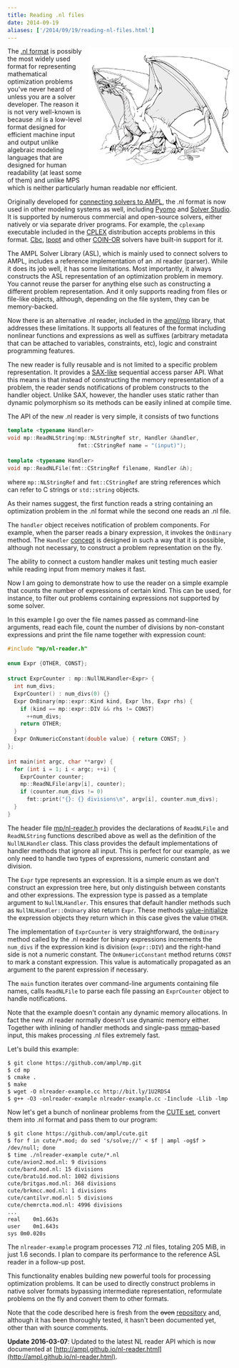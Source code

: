 ```yaml
---
title: Reading .nl files
date: 2014-09-19
aliases: ['/2014/09/19/reading-nl-files.html']
---
```


<div style="clear:right; float:right; margin-left:1em; margin-bottom:1em">
  <img src="/img/dragon.png" width="320" 
       title="&quot;What does dragon have to do with parsing?&quot; you might ask.">
</div>

The [.nl format][1] is possibly the
most widely used format for representing mathematical optimization problems you've
never heard of unless you are a solver developer.
The reason it is not very well-known is because .nl is a low-level format
designed for efficient machine input and output unlike algebraic modeling languages
that are designed for human readability (at least some of them) and unlike MPS
which is neither particularly human readable nor efficient.

  [1]: https://en.wikipedia.org/wiki/Nl_(format)

Originally developed for
[connecting solvers to AMPL](http://www.ampl.com/REFS/hooking2.pdf),
the .nl format is now used in other modeling systems as well, including
[Pyomo](https://software.sandia.gov/trac/coopr/wiki/Pyomo) and
[Solver Studio](http://solverstudio.org/languages/ampl/).
It is supported by numerous commercial and open-source solvers, either natively or
via separate driver programs. For example, the `cplexamp` executable included in the
[CPLEX](http://www-01.ibm.com/software/commerce/optimization/cplex-optimizer/) distribution
accepts problems in this format. [Cbc](https://projects.coin-or.org/Cbc),
[Ipopt](https://projects.coin-or.org/Ipopt) and other [COIN-OR](http://www.coin-or.org/)
solvers have built-in support for it.

The AMPL Solver Library (ASL), which is mainly used to connect solvers to AMPL, includes
a reference implementation of an .nl reader (parser). While it does its job well,
it has some limitations. Most importantly, it always constructs the ASL representation
of an optimization problem in memory. You cannot reuse the parser for anything else such as
constructing a different problem representation. And it only supports reading from files
or file-like objects, although, depending on the file system, they can be memory-backed.

Now there is an alternative .nl reader, included in the
[ampl/mp](https://github.com/ampl/mp) library, that addresses these limitations.
It supports all features of the format including nonlinear functions and expressions
as well as suffixes (arbitrary metadata that can be attached to variables, constraints, etc),
logic and constraint programming features.

The new reader is fully reusable and is not limited to a specific problem representation.
It provides a [SAX-like](https://en.wikipedia.org/wiki/Simple_API_for_XML) sequential
access parser API.
What this means is that instead of constructing the memory representation of a
problem, the reader sends notifications of problem constructs to the handler object.
Unlike SAX, however, the handler uses static rather than dynamic polymorphism
so its methods can be easily inlined at compile time.

The API of the new .nl reader is very simple, it consists of two functions

```c++
template <typename Handler>
void mp::ReadNLString(mp::NLStringRef str, Handler &handler,
                      fmt::CStringRef name = "(input)");

template <typename Handler>
void mp::ReadNLFile(fmt::CStringRef filename, Handler &h);
```

where `mp::NLStringRef` and `fmt::CStringRef` are string references which can refer to
C strings or `std::string` objects.

As their names suggest, the first function reads a string containing an
optimization problem in the .nl format while the second one reads an .nl file.

The `handler` object receives notification of problem components.
For example, when the parser reads a binary expression, it invokes
the `OnBinary` method. The `Handler` [concept](http://en.cppreference.com/w/cpp/concept)
is designed in such a way that it is possible, although not necessary,
to construct a problem representation on the fly.

The ability to connect a custom handler makes unit testing much easier
while reading input from memory makes it fast.

Now I am going to demonstrate how to use the reader on a simple example that
counts the number of expressions of certain kind. This can be used, for
instance, to filter out problems containing expressions not supported by some
solver.

In this example I go over the file names passed as command-line arguments,
read each file, count the number of divisions by non-constant expressions and
print the file name together with expression count:

```c++
#include "mp/nl-reader.h"

enum Expr {OTHER, CONST};

struct ExprCounter : mp::NullNLHandler<Expr> {
  int num_divs;
  ExprCounter() : num_divs(0) {}
  Expr OnBinary(mp::expr::Kind kind, Expr lhs, Expr rhs) {
    if (kind == mp::expr::DIV && rhs != CONST)
      ++num_divs;
    return OTHER;
  }
  Expr OnNumericConstant(double value) { return CONST; }
};

int main(int argc, char **argv) {
  for (int i = 1; i < argc; ++i) {
    ExprCounter counter;
    mp::ReadNLFile(argv[i], counter);
    if (counter.num_divs != 0)
      fmt::print("{}: {} divisions\n", argv[i], counter.num_divs);
  }
}
```

The header file
[mp/nl-reader.h](https://github.com/ampl/mp/blob/47d5c9fa602aaa980e394e57b0c3d068b203ae46/include/mp/nl-reader.h)
provides the declarations of `ReadNLFile` and `ReadNLString` functions
described above as well as the definition of the `NullNLHandler` class.
This class provides the default implementations of handler methods that
ignore all input. This is perfect for our example, as we only need
to handle two types of expressions, numeric constant and division.

The `Expr` type represents an expression. It is a simple enum as we don't
construct an expression tree here, but only distinguish between constants
and other expressions. The expression type is passed as a template argument
to `NullNLHandler`. This ensures that default handler methods such as
`NullNLHandler::OnUnary` also return `Expr`. These methods
[value-initialize](http://en.cppreference.com/w/cpp/language/value_initialization)
the expression objects they return which in this case gives the value `OTHER`.

The implementation of `ExprCounter` is very straightforward, the `OnBinary`
method called by the .nl reader for binary expressions increments the `num_divs`
if the expression kind is division (`expr::DIV`) and the right-hand side is not
a numeric constant. The `OnNumericConstant` method returns `CONST` to mark
a constant expression. This value is automatically propagated as an argument
to the parent expression if necessary.

The `main` function iterates over command-line arguments containing file
names, calls `ReadNLFile` to parse each file passing an `ExprCounter` object
to handle notifications.

Note that the example doesn't contain any dynamic memory allocations.
In fact the new .nl reader normally doesn't use dynamic memory either.
Together with inlining of handler methods and single-pass
[mmap](https://en.wikipedia.org/wiki/Mmap)-based input,
this makes processing .nl files extremely fast.

Let's build this example:

```
$ git clone https://github.com/ampl/mp.git
$ cd mp
$ cmake .
$ make
$ wget -O nlreader-example.cc http://bit.ly/1U2RDS4
$ g++ -O3 -onlreader-example nlreader-example.cc -Iinclude -Llib -lmp
```

Now let's get a bunch of nonlinear problems from
the [CUTE set](http://orfe.princeton.edu/~rvdb/ampl/nlmodels/cute/index.html),
convert them into .nl format and pass them to our program:

```
$ git clone https://github.com/ampl/cute.git
$ for f in cute/*.mod; do sed 's/solve;//' < $f | ampl -og$f > /dev/null; done
$ time ./nlreader-example cute/*.nl
cute/avion2.mod.nl: 9 divisions
cute/bard.mod.nl: 15 divisions
cute/bratu1d.mod.nl: 1002 divisions
cute/britgas.mod.nl: 368 divisions
cute/brkmcc.mod.nl: 1 divisions
cute/cantilvr.mod.nl: 5 divisions
cute/chemrcta.mod.nl: 4996 divisions
...
real	0m1.663s
user	0m1.643s
sys	0m0.020s
```

The `nlreader-example` program processes 712 .nl files, totaling 205 MiB,
in just 1.6 seconds. I plan to compare its performance to the reference ASL
reader in a follow-up post.

This functionality enables building new powerful tools for processing optimization
problems. It can be used to directly construct problems in native solver formats
bypassing intermediate representation, reformulate problems on the fly and convert
them to other formats.

Note that the code described here is fresh from the <s>oven</s>
[repository](https://github.com/ampl/mp) and, although it has been thoroughly tested,
it hasn't been documented yet, other than with source comments.

**Update 2016-03-07**: Updated to the latest NL reader API which is now documented at
[http://ampl.github.io/nl-reader.html](http://ampl.github.io/nl-reader.html).
